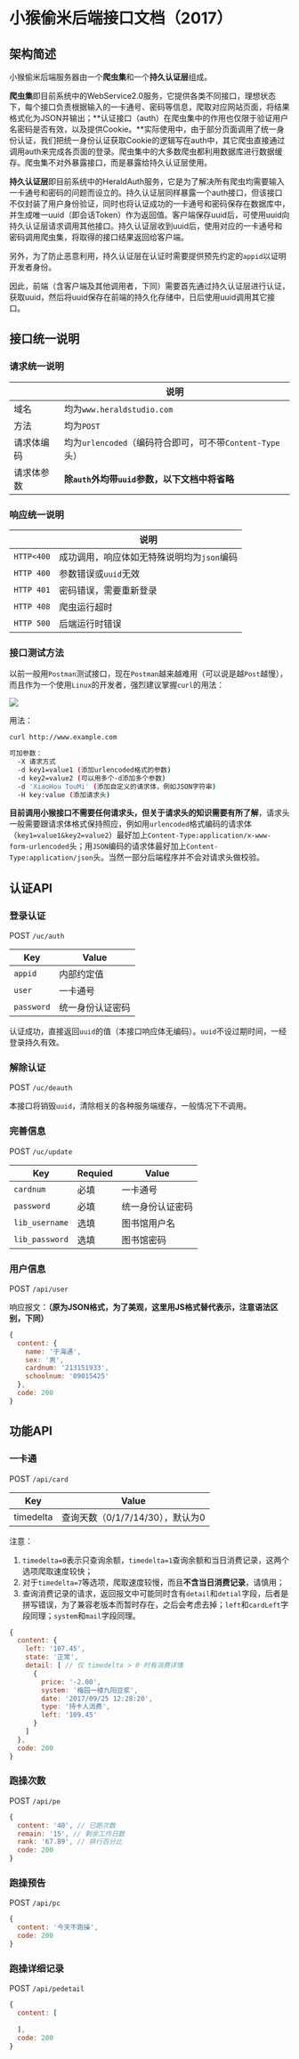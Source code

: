 # 小猴偷米后端接口文档（2017）

## 架构简述

小猴偷米后端服务器由一个**爬虫集**和一个**持久认证层**组成。

**爬虫集**即目前系统中的WebService2.0服务，它提供各类不同接口，理想状态下，每个接口负责根据输入的一卡通号、密码等信息，爬取对应网站页面，将结果格式化为JSON并输出；**认证接口（auth）在爬虫集中的作用也仅限于验证用户名密码是否有效，以及提供Cookie。**实际使用中，由于部分页面调用了统一身份认证，我们把统一身份认证获取Cookie的逻辑写在auth中，其它爬虫直接通过调用auth来完成各页面的登录。爬虫集中的大多数爬虫都利用数据库进行数据缓存。爬虫集不对外暴露接口，而是暴露给持久认证层使用。

**持久认证层**即目前系统中的HeraldAuth服务，它是为了解决所有爬虫均需要输入一卡通号和密码的问题而设立的。持久认证层同样暴露一个auth接口，但该接口不仅封装了用户身份验证，同时也将认证成功的一卡通号和密码保存在数据库中，并生成唯一uuid（即会话Token）作为返回值。客户端保存uuid后，可使用uuid向持久认证层请求调用其他接口。持久认证层收到uuid后，使用对应的一卡通号和密码调用爬虫集，将取得的接口结果返回给客户端。

另外，为了防止恶意利用，持久认证层在认证时需要提供预先约定的`appid`以证明开发者身份。

因此，前端（含客户端及其他调用者，下同）需要首先通过持久认证层进行认证，获取uuid，然后将uuid保存在前端的持久化存储中，日后使用uuid调用其它接口。

## 接口统一说明

### 请求统一说明

|       | 说明                                       |
| ----- | ---------------------------------------- |
| 域名    | 均为`www.heraldstudio.com`                 |
| 方法    | 均为`POST`                                 |
| 请求体编码 | 均为`urlencoded`（编码符合即可，可不带`Content-Type`头） |
| 请求体参数 | **除`auth`外均带`uuid`参数，以下文档中将省略**          |

### 响应统一说明

|            | 说明                       |
| ---------- | ------------------------ |
| `HTTP<400` | 成功调用，响应体如无特殊说明均为`json`编码 |
| `HTTP 400` | 参数错误或`uuid`无效            |
| `HTTP 401` | 密码错误，需要重新登录              |
| `HTTP 408` | 爬虫运行超时                   |
| `HTTP 500` | 后端运行时错误                  |

### 接口测试方法

以前一般用`Postman`测试接口，现在`Postman`越来越难用（可以说是越`Post`越慢），而且作为一个使用`Linux`的开发者，强烈建议掌握`curl`的用法：

![](http://static.myseu.cn/2017-09-25-075742.jpg)

用法：

```bash
curl http://www.example.com

可加参数：
  -X 请求方式
  -d key1=value1 (添加urlencoded格式的参数)
  -d key2=value2 (可以用多个-d添加多个参数)
  -d 'XiaoHou TouMi' (添加自定义的请求体，例如JSON字符串)
  -H key:value (添加请求头)
```

**目前调用小猴接口不需要任何请求头，但关于请求头的知识需要有所了解**，请求头一般需要跟请求体格式保持照应，例如用`urlencoded`格式编码的请求体（`key1=value1&key2=value2`）最好加上`Content-Type:application/x-www-form-urlencoded`头；用`JSON`编码的请求体最好加上`Content-Type:application/json`头。当然一部分后端程序并不会对请求头做校验。

## 认证API

### 登录认证

POST `/uc/auth`

| Key        | Value    |
| ---------- | -------- |
| `appid`    | 内部约定值    |
| `user`     | 一卡通号     |
| `password` | 统一身份认证密码 |

认证成功，直接返回`uuid`的值（本接口响应体无编码）。`uuid`不设过期时间，一经登录持久有效。

### 解除认证

POST `/uc/deauth`

本接口将销毁`uuid`，清除相关的各种服务端缓存，一般情况下不调用。

### 完善信息

POST `/uc/update`

| Key            | Requied | Value    |
| -------------- | ------- | -------- |
| `cardnum`      | 必填      | 一卡通号     |
| `password`     | 必填      | 统一身份认证密码 |
| `lib_username` | 选填      | 图书馆用户名   |
| `lib_password` | 选填      | 图书馆密码    |

### 用户信息

POST `/api/user`

响应报文：**（原为JSON格式，为了美观，这里用JS格式替代表示，注意语法区别，下同）**

```js
{
  content: {
    name: '于海通',
    sex: '男',
    cardnum: '213151933',
    schoolnum: '09015425'
  },
  code: 200
}
```

## 功能API

### 一卡通

POST `/api/card`

| Key       | Value                  |
| --------- | ---------------------- |
| timedelta | 查询天数（0/1/7/14/30），默认为0 |

注意：

1. `timedelta=0`表示只查询余额，`timedelta=1`查询余额和当日消费记录，这两个选项爬取速度较快；
2. 对于`timedelta=7`等选项，爬取速度较慢，而且**不含当日消费记录**，请慎用；
3. 查询消费记录的请求，返回报文中可能同时含有`detail`和`detial`字段，后者是拼写错误，为了兼容老版本而暂时存在，之后会考虑去掉；`left`和`cardLeft`字段同理；`system`和`mail`字段同理。

```js
{
  content: {
    left: '107.45',
    state: '正常',
    detail: [ // 仅 timedelta > 0 时有消费详情
      {
        price: '-2.00',
        system: '梅园一楼九阳豆浆',
        date: '2017/09/25 12:28:20',
        type: '持卡人消费',
        left: '109.45'
      }
    ]
  },
  code: 200
}
```

### 跑操次数

POST `/api/pe`

```js
{
  content: '40', // 已跑次数
  remain: '15', // 剩余工作日数
  rank: '67.89', // 排行百分比
  code: 200
}
```

### 跑操预告

POST `/api/pc`

```js
{
  content: '今天不跑操',
  code: 200
}
```

### 跑操详细记录

POST `/api/pedetail`

```js
{
  content: [
    
  ],
  code: 200
}
```

